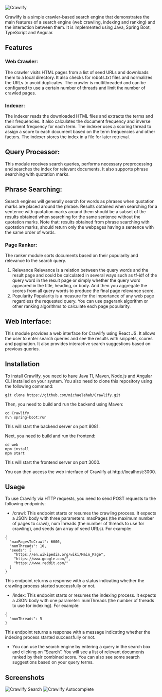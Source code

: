 ![Crawlify](https://user-images.githubusercontent.com/29122581/231251576-d5e0b63d-ba09-4ba7-9c5f-806985578363.png)

Crawlify is a simple crawler-based search engine that demonstrates the main features of a search engine (web crawling, indexing and ranking) and the interaction between them. It is implemented using Java, Spring Boot, TypeScript and Angular.

## Features

### Web Crawler:

The crawler visits HTML pages from a list of seed URLs and downloads them to a local directory. It also checks for robots.txt files and normalizes the URLs to avoid duplicates. The crawler is multithreaded and can be configured to use a certain number of threads and limit the number of crawled pages.

### Indexer:

The indexer reads the downloaded HTML files and extracts the terms and their frequencies. It also calculates the document frequency and inverse document frequency for each term. The indexer uses a scoring thread to assign a score to each document based on the term frequencies and other factors. The indexer stores the index in a file for later retrieval.

## Query Processor:

This module receives search queries, performs necessary preprocessing and searches the index for relevant documents. It also supports phrase searching with quotation marks.

## Phrase Searching:

Search engines will generally search for words as phrases when quotation marks are placed around the
phrase. Results obtained when searching for a sentence with quotation marks around them should be a subset of the results obtained when searching for the same sentence without the quotation marks.
Note that: results obtained from phrase searching with quotation marks, should return only the webpages
having a sentence with the same order of words.

### Page Ranker:

The ranker module sorts documents based on their popularity and relevance to the search query.

1. Relevance
   Relevance is a relation between the query words and the result page and could be calculated in several
   ways such as tf-idf of the query word in the result page or simply whether the query word appeared in
   the title, heading, or body. And then you aggregate the scores from all query words to produce the final
   page relevance score.
2. Popularity
   Popularity is a measure for the importance of any web page regardless the requested query. You can
   use pagerank algorithm or other ranking algorithms to calculate each page popularity.

## Web Interface:

This module provides a web interface for Crawlify using React JS. It allows the user to enter search queries and see the results with snippets, scores and pagination. It also provides interactive search suggestions based on previous queries.

## Installation

To install Crawlify, you need to have Java 11, Maven, Node.js and Angular CLI installed on your system. You also need to clone this repository using the following command:

```
git clone https://github.com/michaelehab/Crawlify.git
```

Then, you need to build and run the backend using Maven:

```
cd Crawlify
mvn spring-boot:run
```

This will start the backend server on port 8081.

Next, you need to build and run the frontend:

```
cd web
npm install
npm start
```

This will start the frontend server on port 3000.

You can then access the web interface of Crawlify at http://localhost:3000.

## Usage

To use Crawlify via HTTP requests, you need to send POST requests to the following endpoints:

- /crawl: This endpoint starts or resumes the crawling process. It expects a JSON body with three parameters: maxPages (the maximum number of pages to crawl), numThreads (the number of threads to use for crawling), and seeds (an array of seed URLs). For example:

```
{
  "maxPagesToCrawl": 6000,
  "numThreads": 10,
  "seeds": [
    "https://en.wikipedia.org/wiki/Main_Page",
    "https://www.google.com/",
    "https://www.reddit.com/"
  ]
}
```

This endpoint returns a response with a status indicating whether the crawling process started successfully or not.

- /index: This endpoint starts or resumes the indexing process. It expects a JSON body with one parameter: numThreads (the number of threads to use for indexing). For example:

```
{
  "numThreads": 5
}
```

This endpoint returns a response with a message indicating whether the indexing process started successfully or not.

- You can use the search engine by entering a query in the search box and clicking on “Search”. You will see a list of relevant documents ranked by their combined score. You can also see some search suggestions based on your query terms.

## Screenshots
![Crawlify Search](https://github.com/michaelehab/Crawlify/assets/29122581/1377a9bd-22e4-4ee3-b7da-bab6b0119121)
![Crawlify Autocomplete](https://github.com/michaelehab/Crawlify/assets/29122581/ca88691a-a6be-4a7a-89eb-72b2610598df)



